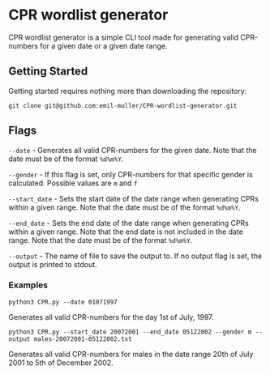 # CPR wordlist generator

CPR wordlist generator is a simple CLI tool made for generating valid CPR-numbers for a given date or a given date range.

## Getting Started

Getting started requires nothing more than downloading the repository:
```
git clone git@github.com:emil-muller/CPR-wordlist-generator.git
```

## Flags

`--date` - Generates all valid CPR-numbers for the given date. Note that the date must be of the format `%d%m%Y`.

`--gender` - If this flag is set, only CPR-numbers for that specific gender is calculated. Possible values are `m` and `f`

`--start_date` - Sets the start date of the date range when generating CPRs within a given range. Note that the date must be of the format `%d%m%Y`.

`--end_date` - Sets the end date of the date range when generating CPRs within a given range. Note that the end date is not included in the date range. Note that the date must be of the format `%d%m%Y`.

`--output` - The name of file to save the output to. If no output flag is set, the output is printed to stdout.

### Examples
```
python3 CPR.py --date 01071997
```
Generates all valid CPR-numbers for the day 1st of July, 1997.

```
python3 CPR.py --start_date 20072001 --end_date 05122002 --gender m --output males-20072001-05122002.txt
```
Generates all valid CPR-numbers for males in the date range 20th of July 2001 to 5th of December 2002.
